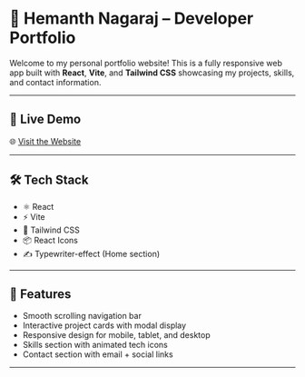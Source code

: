 # 🚀 Hemanth Nagaraj – Developer Portfolio

Welcome to my personal portfolio website! This is a fully responsive web app built with **React**, **Vite**, and **Tailwind CSS** showcasing my projects, skills, and contact information.

---

## 🔗 Live Demo

🌐 [Visit the Website](https://hemanthnagaraj04.github.io/)

---

## 🛠 Tech Stack

- ⚛️ React
- ⚡ Vite
- 🎨 Tailwind CSS
- 📦 React Icons
- ✍️ Typewriter-effect (Home section)

---

## 📁 Features

- Smooth scrolling navigation bar
- Interactive project cards with modal display
- Responsive design for mobile, tablet, and desktop
- Skills section with animated tech icons
- Contact section with email + social links

---


